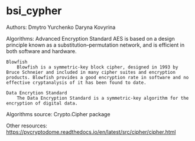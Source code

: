 # bsi_cypher

Authors:
    Dmytro Yurchenko
    Daryna Kovyrina

Algorithms:
    Advanced Encryption Standard
        AES is based on a design principle known as a substitution–permutation network, and is efficient in both software and hardware.

    Blowfish
        Blowfish is a symmetric-key block cipher, designed in 1993 by Bruce Schneier and included in many cipher suites and encryption products. Blowfish provides a good encryption rate in software and no effective cryptanalysis of it has been found to date.

    Data Encrytion Standard
        The Data Encryption Standard is a symmetric-key algorithm for the encryption of digital data.

Algorithms source:
    Crypto.Cipher package

Other resources:
    https://pycryptodome.readthedocs.io/en/latest/src/cipher/cipher.html
